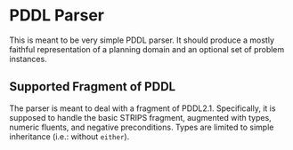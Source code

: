 # PDDL Parser #

This is meant to be very simple PDDL parser. It should produce a mostly faithful
representation of a planning domain and an optional set of problem instances.

## Supported Fragment of PDDL ##

The parser is meant to deal with a fragment of PDDL2.1. Specifically, it is
supposed to handle the basic STRIPS fragment, augmented with types, numeric
fluents, and negative preconditions. Types are limited to simple inheritance
(i.e.: without `either`).
